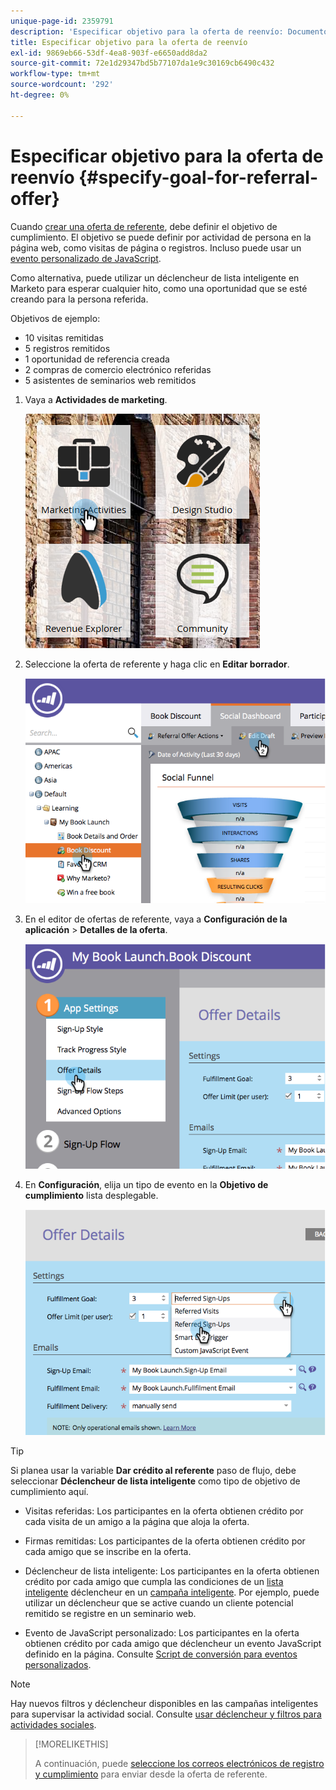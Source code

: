 ```yaml
---
unique-page-id: 2359791
description: 'Especificar objetivo para la oferta de reenvío: Documentos de Marketo: Documentación del producto'
title: Especificar objetivo para la oferta de reenvío
exl-id: 9869eb66-53df-4ea8-903f-e6650add8da2
source-git-commit: 72e1d29347bd5b77107da1e9c30169cb6490c432
workflow-type: tm+mt
source-wordcount: '292'
ht-degree: 0%

---
```


# Especificar objetivo para la oferta de reenvío {#specify-goal-for-referral-offer}

Cuando [crear una oferta de referente](/help/marketo/product-docs/demand-generation/social/referral-offers/create-a-referral-offer.md), debe definir el objetivo de cumplimiento. El objetivo se puede definir por actividad de persona en la página web, como visitas de página o registros. Incluso puede usar un [evento personalizado de JavaScript](/help/marketo/product-docs/demand-generation/social/social-functions/conversion-script-for-custom-events.md).

Como alternativa, puede utilizar un déclencheur de lista inteligente en Marketo para esperar cualquier hito, como una oportunidad que se esté creando para la persona referida.

Objetivos de ejemplo:

* 10 visitas remitidas
* 5 registros remitidos
* 1 oportunidad de referencia creada
* 2 compras de comercio electrónico referidas
* 5 asistentes de seminarios web remitidos

1. Vaya a **Actividades de marketing**.

   ![](assets/ma.png)

1. Seleccione la oferta de referente y haga clic en **Editar borrador**.

   ![](assets/image2014-9-19-15-3a6-3a35.png)

1. En el editor de ofertas de referente, vaya a **Configuración de la aplicación** > **Detalles de la oferta**.

   ![](assets/image2014-9-19-15-3a6-3a44.png)

1. En **Configuración**, elija un tipo de evento en la **Objetivo de cumplimiento** lista desplegable.

   ![](assets/image2014-9-19-15-3a6-3a56.png)

>[!TIP]
>
>Si planea usar la variable **Dar crédito al referente** paso de flujo, debe seleccionar **Déclencheur de lista inteligente** como tipo de objetivo de cumplimiento aquí.

* Visitas referidas: Los participantes en la oferta obtienen crédito por cada visita de un amigo a la página que aloja la oferta.
* Firmas remitidas: Los participantes de la oferta obtienen crédito por cada amigo que se inscribe en la oferta.
* Déclencheur de lista inteligente: Los participantes en la oferta obtienen crédito por cada amigo que cumpla las condiciones de un [lista inteligente](/help/marketo/product-docs/core-marketo-concepts/smart-lists-and-static-lists/understanding-smart-lists.md) déclencheur en un [campaña inteligente](/help/marketo/product-docs/core-marketo-concepts/smart-campaigns/understanding-smart-campaigns.md). Por ejemplo, puede utilizar un déclencheur que se active cuando un cliente potencial remitido se registre en un seminario web.

* Evento de JavaScript personalizado: Los participantes en la oferta obtienen crédito por cada amigo que déclencheur un evento JavaScript definido en la página. Consulte [Script de conversión para eventos personalizados](/help/marketo/product-docs/demand-generation/social/social-functions/triggers-and-filters-for-social-activities.md).

>[!NOTE]
>
>Hay nuevos filtros y déclencheur disponibles en las campañas inteligentes para supervisar la actividad social. Consulte [usar déclencheur y filtros para actividades sociales](/help/marketo/product-docs/demand-generation/social/social-functions/triggers-and-filters-for-social-activities.md).

>[!MORELIKETHIS]
>
>A continuación, puede [seleccione los correos electrónicos de registro y cumplimiento](/help/marketo/product-docs/demand-generation/social/referral-offers/send-referral-offer-fulfillment-email.md) para enviar desde la oferta de referente.
